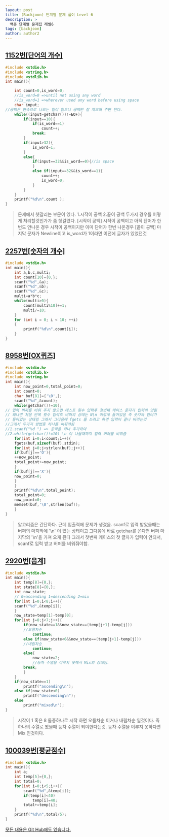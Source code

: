 ```yaml
---
layout: post
title: (Backjoon) 단계별 문제 풀이 Level 6
description: >
  백준 단계별 문제집 레벨6
tags: [backjoon]
author: author2
---
```


## [1152번[단어의 개수]](https://www.acmicpc.net/problem/2577)
```c
#include <stdio.h>
#include <string.h>
#include <stdlib.h>
int main(){

	int count=0,is_word=0;
	//is_word=0 =>until not using any word
	//is_word=1 =>wherever used any word before using space
	char input;
//공백은 연속으로 나오는 일이 없으니 공백만 잘 체크해 주면 된다.
	while((input=getchar())!=EOF){
		if(input==10){
			if(is_word==1)
				count++;
			break;
		}
		if(input>32){
			is_word=1;
		}
		else{
			if(input==32&&is_word==0){//is space
			}
			else if(input==32&&is_word==1){
				count++;
				is_word=0;
			}
		}
	}
	printf("%d\n",count );
}
```
>문제에서 헷갈리는 부문이 있다.
>1.시작이 공백
>2.끝이 공백
>두가지 경우를 어떻게 처리할것인가가 좀 헷갈렸다.
>[시작이 공백]
>		시작이 공백이고 아직 단어가 한번도 안나온 경우
>		시작이 공백이지만 이미 단어가 한번 나온경우
>[끝이 공백]
>		마지막 문자가 Newline이고 is_word가 1이라면 이전에 글자가 있었던것


## [2257번[숫자의 개수]](https://www.acmicpc.net/problem/2577)
```c
#include <stdio.h>
int main(){
	int a,b,c,multi;
	int count[10]={0,};
	scanf("%d",&a);
	scanf("%d",&b);
	scanf("%d",&c);
	multi=a*b*c;
	while(multi>0){
		count[multi%10]+=1;
		multi/=10;
	}
	for (int i = 0; i < 10; ++i)
	{
		printf("%d\n",count[i]);
	}
}
```


## [8958번[OX퀴즈]](https://www.acmicpc.net/problem/8958)
```c
#include <stdio.h>
#include <stdlib.h>
#include <string.h>
int main(){
	int now_point=0,total_point=0;
	int count=0;
	char buf[81]={'\0',};
	scanf("%d",&count);
	while(getchar()!=10);
// 입력 버퍼를 비워 주지 않으면 테스트 횟수 입력후 첫번째 케이스 문자가 입력이 안됨
// 왜냐면 처음 반복 횟수 입력후 버퍼의 상태는 N\n 이렇게 들어있음 즉 숫자와 엔터가
// 들어있는 상태임 그래서 그다음에 fgets 를 쓰려고 하면 입력이 끝나 버리는것
//그래서 두가지 방법중 하나를 써줘야됨
//1.scanf("%d ") => 공백을 하나 추가하여 
//2.while(getchar()!=10) \n 이 나올때까지 입력 버퍼를 비워줌
	for(int i=0;i<count;i++){
	fgets(buf,sizeof(buf),stdin);
	for(int j=0;j<strlen(buf);j++){
	if(buf[j]=='O'){
	++now_point;
	total_point+=now_point;
	}
	if(buf[j]=='X'){
	now_point=0;
	}	
	}
	printf("%d\n",total_point);
	total_point=0;
	now_point=0;
	memset(buf,'\0',strlen(buf));
	}
}
```
>알고리즘은 간단하다. 근데 입출력에 문제가 생겼음.
>scanf로 입력 받았을때는 버퍼의 마지막에 '\n' 이 있는 상태이고
>그다음에 바로 getchar를 쓴다면 버퍼 마지막의 '\n'을 가져 오게 된다
>그래서 첫번째 케이스의 첫 글자가 입력이 안되서,
>scanf로 입력 받고 버퍼를 비워줘야함.


## [2920번[음계]](https://www.acmicpc.net/problem/2920)
```c
#include <stdio.h>
int main(){
	int temp[8]={0,};
	int state[8]={0,};
	int now_state;
	// 0=ascending 1=descending 2=mix
	for(int i=0;i<8;i++){
	scanf("%d",&temp[i]);
	}
	now_state=temp[1]-temp[0];
	for(int j=0;j<7;j++){
		if(now_state==1&&now_state==(temp[j+1]-temp[j]))
		//오름차순
			continue;
		else if(now_state<0&&now_state==(temp[j+1]-temp[j]))
		//내림차순
			continue;
		else{
			now_state=2;
			//등차 수열을 이루지 못해서 Mix의 상태임.
		break;
		}
	}	
	if(now_state==1)
		printf("ascending\n");
	else if(now_state<0)
		printf("descending\n");
	else
		printf("mixed\n");
}
```
>시작이 1 혹은 8 둘중하나로 시작 하면 오름차순 이거나 내림차순 일것이다.
>즉 하나의 수열로 봤을때 등차 수열이 되야한다는것.
>등차 수열을 이루지 못하다면 Mix 인것이다.


## [100039번[평균점수]](https://www.acmicpc.net/problem/100039)
```c
#include <stdio.h>
int main(){
	int a;
	int temp[5]={0,};
	int total=0;
	for(int i=0;i<5;i++){
		scanf("%d",&temp[i]);
		if(temp[i]<40)
			temp[i]=40;
		total+=temp[i];
	}
	printf("%d\n",total/5);
}
```


[모든 내용은 Git Hub에도 있습니다.](https://github.com/ehdwn1991/Codex/tree/master/backjoon/Level_6)

